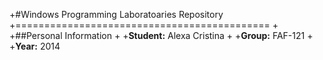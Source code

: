 +#Windows Programming Laboratoaries Repository
+============================================
+
+##Personal Information
+
+**Student:** Alexa Cristina
+
+**Group:** FAF-121
+
+**Year:** 2014

